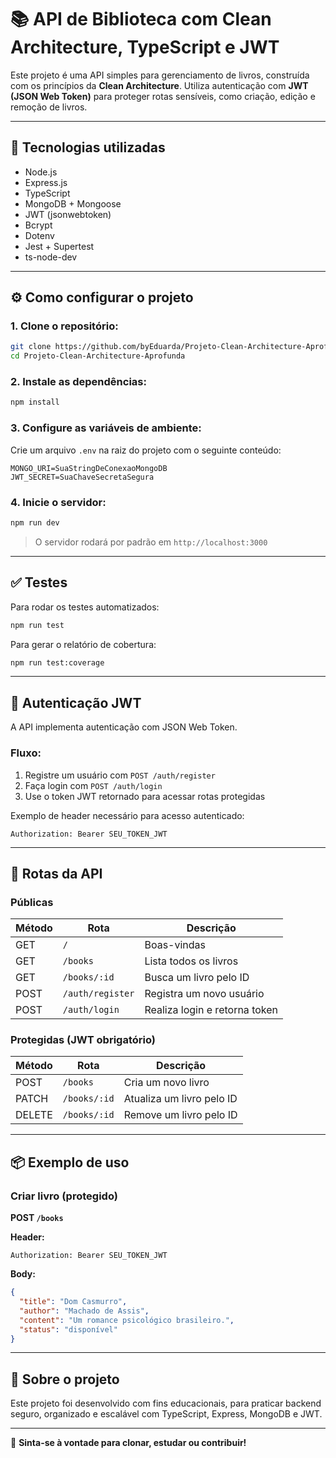 
# 📚 API de Biblioteca com Clean Architecture, TypeScript e JWT

Este projeto é uma API simples para gerenciamento de livros, construída com os princípios da **Clean Architecture**. Utiliza autenticação com **JWT (JSON Web Token)** para proteger rotas sensíveis, como criação, edição e remoção de livros.

---

## 🚀 Tecnologias utilizadas

- Node.js
- Express.js
- TypeScript
- MongoDB + Mongoose
- JWT (jsonwebtoken)
- Bcrypt
- Dotenv
- Jest + Supertest
- ts-node-dev

---

## ⚙️ Como configurar o projeto

### 1. Clone o repositório:

```bash
git clone https://github.com/byEduarda/Projeto-Clean-Architecture-Aprofunda.git
cd Projeto-Clean-Architecture-Aprofunda
```

### 2. Instale as dependências:

```bash
npm install
```

### 3. Configure as variáveis de ambiente:

Crie um arquivo `.env` na raiz do projeto com o seguinte conteúdo:

```env
MONGO_URI=SuaStringDeConexaoMongoDB
JWT_SECRET=SuaChaveSecretaSegura
```

### 4. Inicie o servidor:

```bash
npm run dev
```

> O servidor rodará por padrão em `http://localhost:3000`

---

## ✅ Testes

Para rodar os testes automatizados:

```bash
npm run test
```

Para gerar o relatório de cobertura:

```bash
npm run test:coverage
```

---

## 🔐 Autenticação JWT

A API implementa autenticação com JSON Web Token.

### Fluxo:

1. Registre um usuário com `POST /auth/register`
2. Faça login com `POST /auth/login`
3. Use o token JWT retornado para acessar rotas protegidas

Exemplo de header necessário para acesso autenticado:

```
Authorization: Bearer SEU_TOKEN_JWT
```

---

## 📌 Rotas da API

### Públicas

| Método | Rota            | Descrição                    |
|--------|-----------------|------------------------------|
| GET    | `/`             | Boas-vindas                  |
| GET    | `/books`        | Lista todos os livros        |
| GET    | `/books/:id`    | Busca um livro pelo ID       |
| POST   | `/auth/register`| Registra um novo usuário     |
| POST   | `/auth/login`   | Realiza login e retorna token|

### Protegidas (JWT obrigatório)

| Método | Rota             | Descrição                   |
|--------|------------------|-----------------------------|
| POST   | `/books`         | Cria um novo livro          |
| PATCH  | `/books/:id`     | Atualiza um livro pelo ID   |
| DELETE | `/books/:id`     | Remove um livro pelo ID     |

---

## 📦 Exemplo de uso

### Criar livro (protegido)

**POST `/books`**

**Header:**
```
Authorization: Bearer SEU_TOKEN_JWT
```

**Body:**
```json
{
  "title": "Dom Casmurro",
  "author": "Machado de Assis",
  "content": "Um romance psicológico brasileiro.",
  "status": "disponível"
}
```


---

## 💬 Sobre o projeto

Este projeto foi desenvolvido com fins educacionais, para praticar backend seguro, organizado e escalável com TypeScript, Express, MongoDB e JWT.

---

📢 **Sinta-se à vontade para clonar, estudar ou contribuir!**


